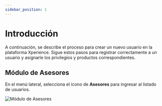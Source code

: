 ```yaml
---
sidebar_position: 1
---
```


# Introducción

A continuación, se describe el proceso para crear un nuevo usuario en la plataforma Xperience. Sigue estos pasos para registrar correctamente a un usuario y asignarle los privilegios y productos correspondientes.

## Módulo de Asesores

En el menú lateral, selecciona el ícono de **Asesores** para ingresar al listado de usuarios.

![Módulo de Asesores](https://xperience-docs-prod.s3.us-east-2.amazonaws.com/Manuales_devs/documentation/view-asesore-lateral.png)
